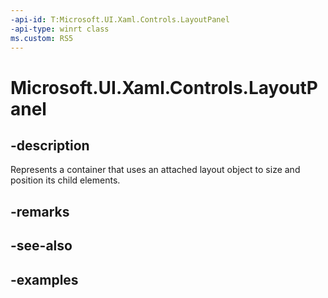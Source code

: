 ```yaml
---
-api-id: T:Microsoft.UI.Xaml.Controls.LayoutPanel
-api-type: winrt class
ms.custom: RS5
---
```


<!-- Class syntax.
public class LayoutPanel : Panel, Panel
-->

# Microsoft.UI.Xaml.Controls.LayoutPanel

## -description

Represents a container that uses an attached layout object to size and position its child elements.

## -remarks

## -see-also

## -examples


